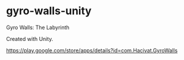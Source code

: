 # gyro-walls-unity
Gyro Walls: The Labyrinth

Created with Unity.

https://play.google.com/store/apps/details?id=com.Hacivat.GyroWalls
